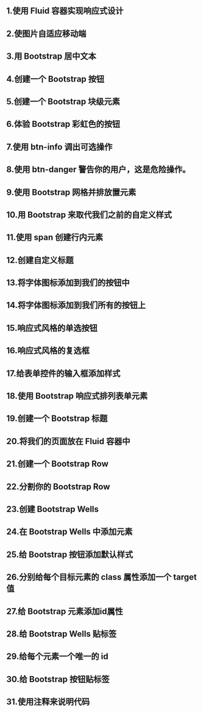 ## 1.使用 Fluid 容器实现响应式设计
## 2.使图片自适应移动端
## 3.用 Bootstrap 居中文本
## 4.创建一个 Bootstrap 按钮
## 5.创建一个 Bootstrap 块级元素
## 6.体验 Bootstrap 彩虹色的按钮
## 7.使用 btn-info 调出可选操作
## 8.使用 btn-danger 警告你的用户，这是危险操作。
## 9.使用 Bootstrap 网格并排放置元素
## 10.用 Bootstrap 来取代我们之前的自定义样式
## 11.使用 span 创建行内元素
## 12.创建自定义标题
## 13.将字体图标添加到我们的按钮中
## 14.将字体图标添加到我们所有的按钮上
## 15.响应式风格的单选按钮
## 16.响应式风格的复选框
## 17.给表单控件的输入框添加样式
## 18.使用 Bootstrap 响应式排列表单元素
## 19.创建一个 Bootstrap 标题
## 20.将我们的页面放在 Fluid 容器中
## 21.创建一个 Bootstrap Row
## 22.分割你的 Bootstrap Row
## 23.创建 Bootstrap Wells
## 24.在 Bootstrap Wells 中添加元素
## 25.给 Bootstrap 按钮添加默认样式
## 26.分别给每个目标元素的 class 属性添加一个 target 值
## 27.给 Bootstrap 元素添加id属性
## 28.给 Bootstrap Wells 贴标签
## 29.给每个元素一个唯一的 id
## 30.给 Bootstrap 按钮贴标签
## 31.使用注释来说明代码
